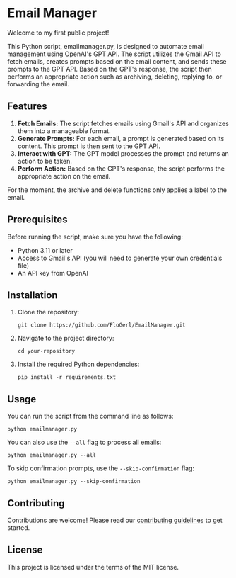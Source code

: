 
# Email Manager

Welcome to my first public project!

This Python script, emailmanager.py, is designed to automate email management using OpenAI's GPT API. The script utilizes the Gmail API to fetch emails, creates prompts based on the email content, and sends these prompts to the GPT API. Based on the GPT's response, the script then performs an appropriate action such as archiving, deleting, replying to, or forwarding the email.

## Features

1. **Fetch Emails:** The script fetches emails using Gmail's API and organizes them into a manageable format.
2. **Generate Prompts:** For each email, a prompt is generated based on its content. This prompt is then sent to the GPT API.
3. **Interact with GPT:** The GPT model processes the prompt and returns an action to be taken.
4. **Perform Action:** Based on the GPT's response, the script performs the appropriate action on the email.

For the moment, the archive and delete functions only applies a label to the email.

## Prerequisites

Before running the script, make sure you have the following:

- Python 3.11 or later
- Access to Gmail's API (you will need to generate your own credentials file)
- An API key from OpenAI

## Installation

1. Clone the repository:
    ```
    git clone https://github.com/FloGerl/EmailManager.git
    ```
2. Navigate to the project directory:
    ```
    cd your-repository
    ```
3. Install the required Python dependencies:
    ```
    pip install -r requirements.txt
    ```

## Usage

You can run the script from the command line as follows:

```
python emailmanager.py
```

You can also use the `--all` flag to process all emails:

```
python emailmanager.py --all
```

To skip confirmation prompts, use the `--skip-confirmation` flag:

```
python emailmanager.py --skip-confirmation
```

## Contributing

Contributions are welcome! Please read our [contributing guidelines](CONTRIBUTING.md) to get started.

## License

This project is licensed under the terms of the MIT license.
